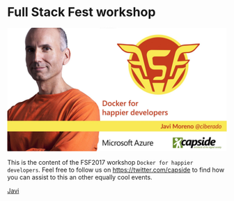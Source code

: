 # Full Stack Fest workshop

![Javi](javi.jpg)

This is the content of the FSF2017 workshop `Docker for happier developers`. Feel free to follow us on https://twitter.com/capside to find how you can assist to this an other equally cool events.

[Javi](https://twitter.com/ciberado)
